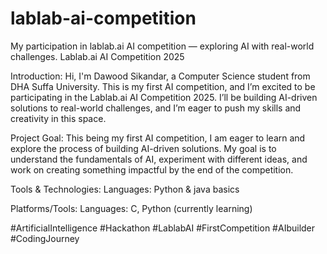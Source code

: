 # lablab-ai-competition
My participation in lablab.ai AI competition — exploring AI with real-world challenges.
Lablab.ai AI Competition 2025

Introduction:
Hi, I'm Dawood Sikandar, a Computer Science student from DHA Suffa University.
This is my first AI competition, and I’m excited to be participating in the Lablab.ai AI Competition 2025. I’ll be building AI-driven solutions to real-world challenges, and I’m eager to push my skills and creativity in this space.

Project Goal:
This being my first AI competition, I am eager to learn and explore the process of building AI-driven solutions. My goal is to understand the fundamentals of AI, experiment with different ideas, and work on creating something impactful by the end of the competition.

Tools & Technologies:
Languages: Python & java basics

Platforms/Tools: 
Languages: C, Python (currently learning)

#ArtificialIntelligence #Hackathon #LablabAI #FirstCompetition #AIbuilder #CodingJourney
